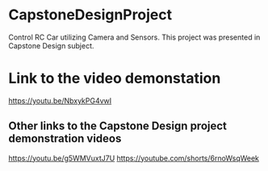 # CapstoneDesignProject
Control RC Car utilizing Camera and Sensors. This project was presented in Capstone Design subject.

# Link to the video demonstation
https://youtu.be/NbxykPG4vwI

## Other links to the Capstone Design project demonstration videos

https://youtu.be/g5WMVuxtJ7U
https://youtube.com/shorts/6rnoWsqWeek
